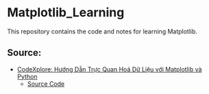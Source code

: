 # Matplotlib_Learning

This repository contains the code and notes for learning Matplotlib.

## Source:

- [CodeXplore: Hướng Dẫn Trực Quan Hoá Dữ Liệu với Matplotlib và Python
  ](https://www.youtube.com/watch?v=Ak7GamuoIr4&list=PLJcWUrckOCKKwjjHALg6fnyQCHv8z92rs&index=4)
  - [Source Code](https://github.com/nermadie/Matplotlib_Learning/tree/CodeXplore)
